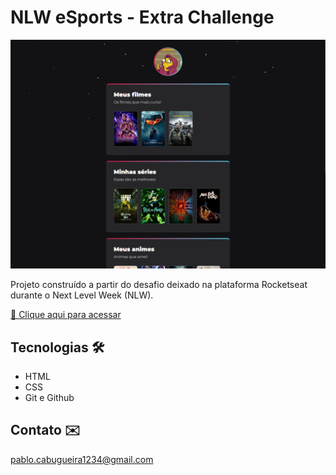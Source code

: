 # NLW eSports - Extra Challenge

![preview](.github/preview.png)

Projeto construído a partir do desafio deixado na plataforma Rocketseat durante o Next Level Week (NLW).

[🔗 Clique aqui para acessar](https://pablocabugueira.github.io/nlw-extra-challenge/)

## Tecnologias 🛠️

- HTML
- CSS
- Git e Github

## Contato ✉️

pablo.cabugueira1234@gmail.com